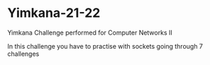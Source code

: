 # Yimkana-21-22
Yimkana Challenge performed for Computer Networks II

In this challenge you have to practise with sockets going through 7 challenges
